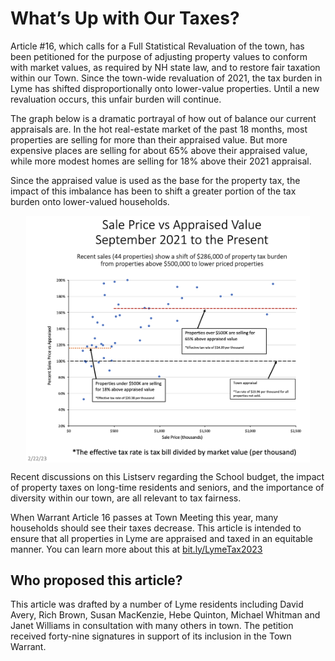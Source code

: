 # What’s Up with Our Taxes?

Article #16, which calls for a Full Statistical Revaluation of the town, has been petitioned for the purpose of adjusting property values to conform with market values, as required by NH state law, and to restore fair taxation within our Town. Since the town-wide revaluation of 2021, the tax burden in Lyme has shifted disproportionally onto lower-value properties. Until a new revaluation occurs, this unfair burden will continue.

The graph below is a dramatic portrayal of how out of balance our current appraisals are. In the hot real-estate market of the past 18 months, most properties are selling for more than their appraised value. But more expensive places are selling for about 65% above their appraised value, while more modest homes are selling for 18% above their 2021 appraisal.

Since the appraised value is used as the base for the property tax, the impact of this imbalance has been to shift a greater portion of the tax burden onto lower-valued households.

<img style="max-width:90%; margin-left:auto; margin-right:auto; display:block; height:auto"
src="./images/Appraised-vs-Sales Price-v6.png" >

Recent discussions on this Listserv regarding the School budget, the impact of property taxes on long-time residents and seniors, and the importance of diversity within our town, are all relevant to tax fairness.

When Warrant Article 16 passes at Town Meeting this year, many households should see their taxes decrease.
This article is intended to ensure that all properties in Lyme are appraised and taxed in an equitable manner.
You can learn more about this at [bit.ly/LymeTax2023](https://bit.ly/LymeTax2023)

## Who proposed this article?
This article was drafted by a number of Lyme residents including David Avery, Rich Brown, Susan MacKenzie, Hebe Quinton, Michael Whitman and Janet Williams in consultation with many others in town. The petition received forty-nine signatures in support of its inclusion in the Town Warrant.
